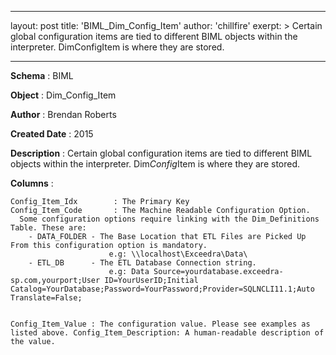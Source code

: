 
---
layout: post
title:  'BIML_Dim_Config_Item'
author: 'chillfire'
exerpt: >
  Certain global configuration items are tied to different BIML objects within the interpreter. DimConfigItem is where they are stored. 

---

  <div id="pagecontent">
<p><strong>Schema</strong>          : BIML</p>
<p><strong>Object</strong>          : Dim_Config_Item</p>
<p><strong>Author</strong>          : Brendan Roberts</p>
<p><strong>Created Date</strong>    : 2015</p>
<p><strong>Description</strong>     : Certain global configuration items are tied to different BIML objects within the interpreter. Dim<em>Config</em>Item is where they are stored.</p>
<p><strong>Columns</strong>         :</p>
<pre><code>Config_Item_Idx        : The Primary Key
Config_Item_Code       : The Machine Readable Configuration Option. 
  Some configuration options require linking with the Dim_Definitions Table. These are:
    - DATA_FOLDER - The Base Location that ETL Files are Picked Up From this configuration option is mandatory.
                      e.g: \\localhost\Exceedra\Data\
    - ETL_DB      - The ETL Database Connection string.
                      e.g: Data Source=yourdatabase.exceedra-sp.com,yourport;User ID=YourUserID;Initial Catalog=YourDatabase;Password=YourPassword;Provider=SQLNCLI11.1;Auto Translate=False;

Config_Item_Value      : The configuration value. Please see examples as listed above.
Config_Item_Description: A human-readable description of the value.
</code></pre>
</div>